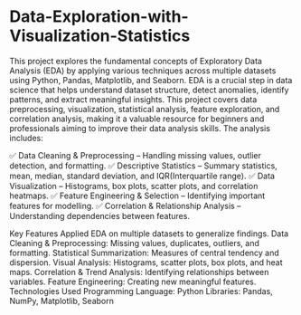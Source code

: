# Data-Exploration-with-Visualization-Statistics
This project explores the fundamental concepts of Exploratory Data Analysis (EDA) by applying various techniques across multiple datasets using Python, Pandas, Matplotlib, and Seaborn. EDA is a crucial step in data science that helps understand dataset structure, detect anomalies, identify patterns, and extract meaningful insights. This project covers data preprocessing, visualization, statistical analysis, feature exploration, and correlation analysis, making it a valuable resource for beginners and professionals aiming to improve their data analysis skills. The analysis includes:

✅ Data Cleaning & Preprocessing – Handling missing values, outlier detection, and formatting.
✅ Descriptive Statistics – Summary statistics, mean, median, standard deviation, and IQR(Interquartile range).
✅ Data Visualization – Histograms, box plots, scatter plots, and correlation heatmaps.
✅ Feature Engineering & Selection – Identifying important features for modelling.
✅ Correlation & Relationship Analysis – Understanding dependencies between features.

Key Features
Applied EDA on multiple datasets to generalize findings.
Data Cleaning & Preprocessing: Missing values, duplicates, outliers, and formatting.
Statistical Summarization: Measures of central tendency and dispersion.
Visual Analysis: Histograms, scatter plots, box plots, and heat maps.
Correlation & Trend Analysis: Identifying relationships between variables.
Feature Engineering: Creating new meaningful features.
Technologies Used
Programming Language: Python
Libraries: Pandas, NumPy, Matplotlib, Seaborn
